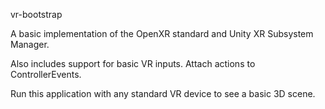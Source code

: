 vr-bootstrap

A basic implementation of the OpenXR standard and Unity XR Subsystem Manager.  

Also includes support for basic VR inputs. Attach actions to ControllerEvents.  

Run this application with any standard VR device to see a basic 3D scene.  
